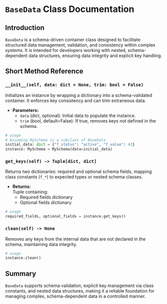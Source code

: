 # `BaseData` Class Documentation

## Introduction
`BaseData` is a schema-driven container class designed to facilitate structured data management, validation, and consistency within complex systems. It is intended for developers working with nested, schema-dependent data structures, ensuring data integrity and explicit key handling.

## Short Method Reference

### `__init__(self, data: dict = None, trim: bool = False)`
Initializes an instance by wrapping a dictionary into a schema-validated container. It enforces key consistency and can trim extraneous data.
- **Parameters:**
  - `data` (dict, optional): Initial data to populate the instance.
  - `trim` (bool, default=False): If true, removes keys not defined in the schema.

``` python
# usage
# Assuming MySchema is a subclass of BaseData
initial_data: dict = {"f_status": "active", "f_value": 42}
instance: MySchema = MySchema(data=initial_data)
```

### `get_keys(self) -> Tuple[dict, dict]`
Returns two dictionaries: required and optional schema fields, mapping class constants (`f_*`) to expected types or nested schema classes.
- **Returns:**  
  Tuple containing:
  - Required fields dictionary  
  - Optional fields dictionary

```python
# usage
required_fields, optional_fields = instance.get_keys()
```

### `clean(self) -> None`
Removes any keys from the internal data that are not declared in the schema, maintaining data integrity.
```python
# usage
instance.clean()
```

## Summary
`BaseData` supports schema validation, explicit key management via class constants, and nested data structures, making it a reliable foundation for managing complex, schema-dependent data in a controlled manner.